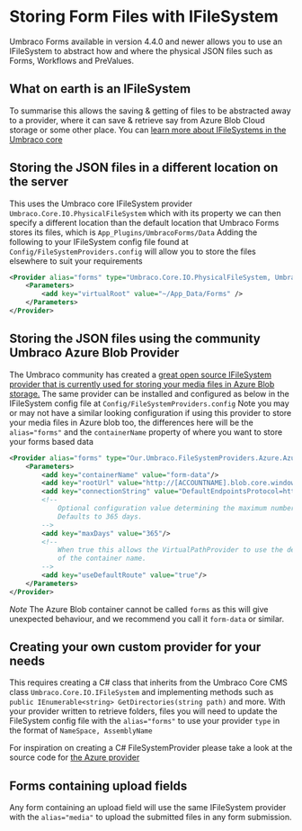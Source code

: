 # Storing Form Files with IFileSystem
Umbraco Forms available in version 4.4.0 and newer allows you to use an IFileSystem to abstract how and where the physical JSON files such as Forms, Workflows and PreValues.

## What on earth is an IFileSystem
To summarise this allows the saving & getting of files to be abstracted away to a provider, where it can save & retrieve say from Azure Blob Cloud storage or some other place. You can [learn more about IFileSystems in the Umbraco core](../../../../Extending/Custom-File-Systems.md) 

## Storing the JSON files in a different location on the server
This uses the Umbraco core IFileSystem provider `Umbraco.Core.IO.PhysicalFileSystem` which with its property we can then specify a different location than the default location that Umbraco Forms stores its files, which is `App_Plugins/UmbracoForms/Data`
Adding the following to your IFileSystem config file found at `Config/FileSystemProviders.config` will allow you to store the files elsewhere to suit your requirements

```xml
<Provider alias="forms" type="Umbraco.Core.IO.PhysicalFileSystem, Umbraco.Core">
    <Parameters>
        <add key="virtualRoot" value="~/App_Data/Forms" />
    </Parameters>
</Provider>
```

## Storing the JSON files using the community Umbraco Azure Blob Provider
The Umbraco community has created a [great open source IFileSystem provider that is currently used for storing your media files in Azure Blob storage.](https://our.umbraco.com/projects/collaboration/umbracofilesystemprovidersazure/) The same provider can be installed and configured as below in the IFileSystem config file at `Config/FileSystemProviders.config`
Note you may or may not have a similar looking configuration if using this provider to store your media files in Azure blob too, the differences here will be the `alias="forms"` and the `containerName` property of where you want to store your forms based data

```xml
<Provider alias="forms" type="Our.Umbraco.FileSystemProviders.Azure.AzureBlobFileSystem, Our.Umbraco.FileSystemProviders.Azure">
    <Parameters>
        <add key="containerName" value="form-data"/>
        <add key="rootUrl" value="http://[ACCOUNTNAME].blob.core.windows.net/"/>
        <add key="connectionString" value="DefaultEndpointsProtocol=https;AccountName=[ACCOUNTNAME];AccountKey=[YOURACCOUNTKEY]"/>
        <!--
            Optional configuration value determining the maximum number of days to cache items in the browser.
            Defaults to 365 days.
        -->
        <add key="maxDays" value="365"/>
        <!--
            When true this allows the VirtualPathProvider to use the default "media" route prefix regardless 
            of the container name.
        -->
        <add key="useDefaultRoute" value="true"/>
    </Parameters>
</Provider>
```

*Note* The Azure Blob container cannot be called `forms` as this will give unexpected behaviour, and we recommend you call it `form-data` or similar.

## Creating your own custom provider for your needs
This requires creating a C# class that inherits from the Umbraco Core CMS class `Umbraco.Core.IO.IFileSystem` and implementing methods such as `public IEnumerable<string> GetDirectories(string path)` and more.
With your provider written to retrieve folders, files you will need to update the FileSystem config file with the `alias="forms"` to use your provider `type` in the format of `NameSpace, AssemblyName`

For inspiration on creating a C# FileSystemProvider please take a look at the source code for [the Azure provider](https://github.com/JimBobSquarePants/UmbracoFileSystemProviders.Azure)

## Forms containing upload fields
Any form containing an upload field will use the same IFileSystem provider with the `alias="media"` to upload the submitted files in any form submission. 
